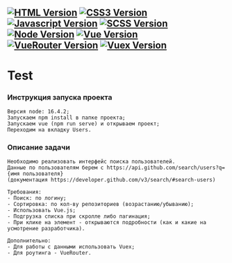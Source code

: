 [![HTML Version](https://img.shields.io/badge/HTML5-f06529)]()
[![CSS3 Version](https://img.shields.io/badge/CSS3-2965f1)]()
[![Javascript Version](https://img.shields.io/badge/JS-f0db4f)]()
[![SCSS Version](https://img.shields.io/badge/SCSS-ff7518)]()
[![Node Version](https://img.shields.io/badge/Node-16.4.2-blue)]()
[![Vue Version](https://img.shields.io/badge/Vue.js-3-CC2336)]()
[![VueRouter Version](https://img.shields.io/badge/Vue-Router-CC2336)]()
[![Vuex Version](https://img.shields.io/badge/Vuex-CC2336)]()
---

# Test

### Инструкция запуска проекта
```
Версия node: 16.4.2;
Запускаем npm install в папке проекта;
Запускаем vue (npm run serve) и открываем проект;
Переходим на вкладку Users.

```
### Описание задачи

```
Необходимо реализовать интерфейс поиска пользователей.
Данные по пользователям берем с https://api.github.com/search/users?q={имя пользователя} 
(документация https://developer.github.com/v3/search/#search-users)

Требования:
- Поиск: по логину;
- Сортировка: по кол-ву репозиториев (возрастанию/убыванию);
- Использовать Vue.js;
- Подгрузка списка при скролле либо пагинация;
- При клике на элемент - открываются подробности (как и какие на усмотрение разработчика).

Дополнительно:
- Для работы с данными использовать Vuex;
- Для роутинга - VueRouter.

```